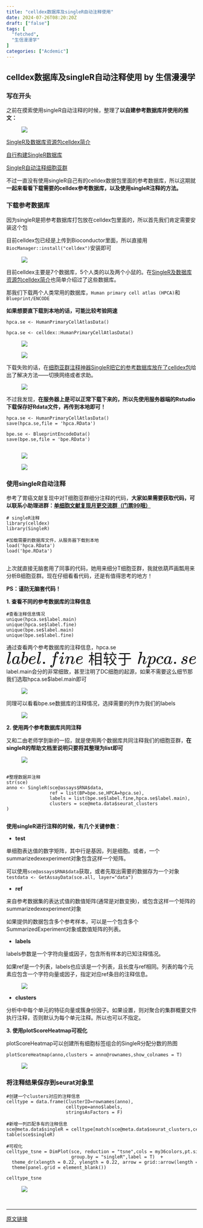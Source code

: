```yaml
---
title: "celldex数据库及singleR自动注释使用"
date: 2024-07-26T08:20:20Z
draft: ["false"]
tags: [
  "fetched",
  "生信漫漫学"
]
categories: ["Acdemic"]
---
```

celldex数据库及singleR自动注释使用 by 生信漫漫学
------
<div><section data-tool="mdnice编辑器" data-website="https://www.mdnice.com"><h3 data-tool="mdnice编辑器"><span></span><span></span><span>写在开头</span><span></span></h3><p data-tool="mdnice编辑器">之前在摸索使用singleR自动注释的时候，整理了<strong>以自建参考数据库并使用的推文：</strong></p><figure data-tool="mdnice编辑器"><img data-imgfileid="100005035" data-ratio="0.6112789526686808" data-src="https://mmbiz.qpic.cn/sz_mmbiz_png/icQem1PXnP9aB7J6PfaGga2u47dib3uURYDsXG8y57rJXENu4FNnJtARo2HknrSTwawrXdtuCqbHIv6hZIqITKxg/640?wx_fmt=png&amp;from=appmsg" data-type="png" data-w="993" src="https://mmbiz.qpic.cn/sz_mmbiz_png/icQem1PXnP9aB7J6PfaGga2u47dib3uURYDsXG8y57rJXENu4FNnJtARo2HknrSTwawrXdtuCqbHIv6hZIqITKxg/640?wx_fmt=png&amp;from=appmsg"></figure><p data-tool="mdnice编辑器"><a href="https://mp.weixin.qq.com/s?__biz=MzkxOTI0Mjc3Mw==&amp;mid=2247487423&amp;idx=1&amp;sn=986070feaec118d7f42a077a8b16ad12&amp;scene=21#wechat_redirect" data-linktype="2">SingleR及数据库资源包celldex简介</a></p><p data-tool="mdnice编辑器"><a href="https://mp.weixin.qq.com/s?__biz=MzkxOTI0Mjc3Mw==&amp;mid=2247487441&amp;idx=1&amp;sn=ff876fd4a32f8a7590a2c0769a6f7f85&amp;scene=21#wechat_redirect" data-linktype="2">自行构建SingleR数据库</a></p><p data-tool="mdnice编辑器"><a href="https://mp.weixin.qq.com/s?__biz=MzkxOTI0Mjc3Mw==&amp;mid=2247487488&amp;idx=1&amp;sn=60ad5463aacb34e7eb85ff539a7df44e&amp;scene=21#wechat_redirect" data-linktype="2">SingleR自动注释细胞亚群</a></p><p data-tool="mdnice编辑器">不过一直没有使用singleR自己有的celldex数据包里面的参考数据库，所以这期就<strong>一起来看看下载需要的celldex参考数据库，以及使用singleR注释的方法。</strong></p><h3 data-tool="mdnice编辑器"><span></span><span></span><span>下载参考数据库</span><span></span></h3><p data-tool="mdnice编辑器">因为singleR是把参考数据库打包放在celldex包里面的，所以首先我们肯定需要安装这个包</p><p data-tool="mdnice编辑器">目前celldex包已经是上传到Bioconductor里面，所以直接用<code>BiocManager::install("celldex")</code>安装即可</p><figure data-tool="mdnice编辑器"><img data-imgfileid="100005036" data-ratio="0.6024941543257989" data-src="https://mmbiz.qpic.cn/sz_mmbiz_png/icQem1PXnP9aB7J6PfaGga2u47dib3uURYPXRpuJibU6EsPx8UoiaHncB9BUuESppSTLq3oW4e25E8Pia5kPAkp12SQ/640?wx_fmt=png&amp;from=appmsg" data-type="png" data-w="1283" src="https://mmbiz.qpic.cn/sz_mmbiz_png/icQem1PXnP9aB7J6PfaGga2u47dib3uURYPXRpuJibU6EsPx8UoiaHncB9BUuESppSTLq3oW4e25E8Pia5kPAkp12SQ/640?wx_fmt=png&amp;from=appmsg"></figure><p data-tool="mdnice编辑器">目前celldex主要是7个数据库，5个人类的以及两个小鼠的。在<a href="https://mp.weixin.qq.com/s?__biz=MzkxOTI0Mjc3Mw==&amp;mid=2247487423&amp;idx=1&amp;sn=986070feaec118d7f42a077a8b16ad12&amp;scene=21#wechat_redirect" data-linktype="2">SingleR及数据库资源包celldex简介</a>也简单介绍过了这些数据库。</p><p data-tool="mdnice编辑器">那我们下载两个人类常用的数据库，<code>Human primary cell atlas (HPCA)</code>和 <code>Blueprint/ENCODE</code></p><p data-tool="mdnice编辑器"><strong>如果想要直下载到本地的话，可能比较考验网速</strong></p><pre data-tool="mdnice编辑器"><span></span><code>hpca.se &lt;- HumanPrimaryCellAtlasData()<br><br>hpca.se &lt;- celldex::HumanPrimaryCellAtlasData()<br></code></pre><figure data-tool="mdnice编辑器"><img data-imgfileid="100005038" data-ratio="0.5274888558692422" data-src="https://mmbiz.qpic.cn/sz_mmbiz_png/icQem1PXnP9aB7J6PfaGga2u47dib3uURYqcHw50aw574NC2j8vFeqtWNtkyibZ4qtX90JF56vgqeYMXQ00vpMwfg/640?wx_fmt=png&amp;from=appmsg" data-type="png" data-w="1346" src="https://mmbiz.qpic.cn/sz_mmbiz_png/icQem1PXnP9aB7J6PfaGga2u47dib3uURYqcHw50aw574NC2j8vFeqtWNtkyibZ4qtX90JF56vgqeYMXQ00vpMwfg/640?wx_fmt=png&amp;from=appmsg"></figure><figure data-tool="mdnice编辑器"><img data-imgfileid="100005037" data-ratio="0.3640483383685801" data-src="https://mmbiz.qpic.cn/sz_mmbiz_png/icQem1PXnP9aB7J6PfaGga2u47dib3uURYYuxArciaOdVbic1EHVichfzfbxRFGgv6PVQMhUrIuWF7Diavm1n3hEXgibw/640?wx_fmt=png&amp;from=appmsg" data-type="png" data-w="1324" src="https://mmbiz.qpic.cn/sz_mmbiz_png/icQem1PXnP9aB7J6PfaGga2u47dib3uURYYuxArciaOdVbic1EHVichfzfbxRFGgv6PVQMhUrIuWF7Diavm1n3hEXgibw/640?wx_fmt=png&amp;from=appmsg"></figure><p data-tool="mdnice编辑器">下载失败的话，在<a href="https://mp.weixin.qq.com/s?__biz=MzAxMDkxODM1Ng==&amp;mid=2247501185&amp;idx=3&amp;sn=2b6a2717d77f8581f7752b4d9b1aeefb&amp;scene=21#wechat_redirect" data-linktype="2">细胞亚群注释神器SingleR把它的参考数据库放在了celldex包</a>给出了解决方法——切换网络或者求助。</p><figure data-tool="mdnice编辑器"><img data-imgfileid="100005039" data-ratio="1.0210430009149132" data-src="https://mmbiz.qpic.cn/sz_mmbiz_png/icQem1PXnP9aB7J6PfaGga2u47dib3uURYVgj5XmLBFZEqz7ERNnju33o12WrDlrLzJtQ28mRicHcrpoAEPMsLbEQ/640?wx_fmt=png&amp;from=appmsg" data-type="png" data-w="1093" src="https://mmbiz.qpic.cn/sz_mmbiz_png/icQem1PXnP9aB7J6PfaGga2u47dib3uURYVgj5XmLBFZEqz7ERNnju33o12WrDlrLzJtQ28mRicHcrpoAEPMsLbEQ/640?wx_fmt=png&amp;from=appmsg"></figure><p data-tool="mdnice编辑器">不过我发现，<strong>在服务器上是可以正常下载下来的，所以先使用服务器端的Rstudio下载保存好Rdata文件，再传到本地即可！</strong></p><pre data-tool="mdnice编辑器"><span></span><code>hpca.se &lt;- HumanPrimaryCellAtlasData()<br>save(hpca.se,file = <span>'hpca.RData'</span>)<br><br>bpe.se &lt;- BlueprintEncodeData()<br>save(bpe.se,file = <span>'bpe.RData'</span>)<br><br></code></pre><figure data-tool="mdnice编辑器"><img data-imgfileid="100005041" data-ratio="0.5331088664421998" data-src="https://mmbiz.qpic.cn/sz_mmbiz_png/icQem1PXnP9aB7J6PfaGga2u47dib3uURYicK9V5DrPOK9ibMIfJFZa0GRPOZCeJFly7h8PCnq73dEs7zwLUmOQBrQ/640?wx_fmt=png&amp;from=appmsg" data-type="png" data-w="891" src="https://mmbiz.qpic.cn/sz_mmbiz_png/icQem1PXnP9aB7J6PfaGga2u47dib3uURYicK9V5DrPOK9ibMIfJFZa0GRPOZCeJFly7h8PCnq73dEs7zwLUmOQBrQ/640?wx_fmt=png&amp;from=appmsg"></figure><figure data-tool="mdnice编辑器"><img data-imgfileid="100005040" data-ratio="0.06847133757961783" data-src="https://mmbiz.qpic.cn/sz_mmbiz_png/icQem1PXnP9aB7J6PfaGga2u47dib3uURYz8MibaGTE5ASbVeMPEA6Ajr7IZvkXmCoPskJxfeEJSXXv7AhqicJAibzw/640?wx_fmt=png&amp;from=appmsg" data-type="png" data-w="628" src="https://mmbiz.qpic.cn/sz_mmbiz_png/icQem1PXnP9aB7J6PfaGga2u47dib3uURYz8MibaGTE5ASbVeMPEA6Ajr7IZvkXmCoPskJxfeEJSXXv7AhqicJAibzw/640?wx_fmt=png&amp;from=appmsg"></figure><h3 data-tool="mdnice编辑器"><span></span><span></span><span>使用singleR自动注释</span><span></span></h3><p data-tool="mdnice编辑器">参考了胃癌文献复现中对T细胞亚群细分注释的代码，<strong>大家如果需要获取代码，可以联系小助理进群：<a href="https://mp.weixin.qq.com/s?__biz=MzAxMDkxODM1Ng==&amp;mid=2247531158&amp;idx=1&amp;sn=5e0e79287dbbc173c56c517e4ef86c5f&amp;scene=21#wechat_redirect" data-linktype="2">单细胞文献复现月更交流群（门票99哦）</a></strong></p><pre data-tool="mdnice编辑器"><span></span><code><span># singleR注释</span><br>library(celldex)<br>library(SingleR)<br><br><span>#加载需要的数据库文件，从服务器下载到本地</span><br>load(<span>'hpca.RData'</span>)<br>load(<span>'bpe.RData'</span>)<br><br></code></pre><p data-tool="mdnice编辑器">上次就直接无脑套用了同事的代码，她用来细分T细胞亚群，我就依葫芦画瓢用来分析B细胞亚群。现在仔细看看代码，还是有值得思考的地方！</p><p data-tool="mdnice编辑器"><strong>PS：谨防无脑套代码！</strong></p><p data-tool="mdnice编辑器"><strong>1. 查看不同的参考数据库的注释信息</strong></p><pre data-tool="mdnice编辑器"><span></span><code><span>#查看注释信息情况</span><br>unique(hpca.se<span>$label</span>.main)<br>unique(hpca.se<span>$label</span>.fine)<br>unique(bpe.se<span>$label</span>.main)<br>unique(bpe.se<span>$label</span>.fine)<br></code></pre><p data-tool="mdnice编辑器">通过查看两个参考数据库的注释信息，hpca.se<span data-formula="label.fine相较于hpca.se"><span data-formula="label.fine相较于hpca.se"><svg xmlns="http://www.w3.org/2000/svg" role="img" focusable="false" viewbox="0 -750 10927.6 955" aria-hidden="true"><g stroke="currentColor" fill="currentColor" stroke-width="0" transform="matrix(1 0 0 -1 0 0)"><g data-mml-node="math"><g data-mml-node="mi"><path data-c="6C" d="M117 59Q117 26 142 26Q179 26 205 131Q211 151 215 152Q217 153 225 153H229Q238 153 241 153T246 151T248 144Q247 138 245 128T234 90T214 43T183 6T137 -11Q101 -11 70 11T38 85Q38 97 39 102L104 360Q167 615 167 623Q167 626 166 628T162 632T157 634T149 635T141 636T132 637T122 637Q112 637 109 637T101 638T95 641T94 647Q94 649 96 661Q101 680 107 682T179 688Q194 689 213 690T243 693T254 694Q266 694 266 686Q266 675 193 386T118 83Q118 81 118 75T117 65V59Z"></path></g><g data-mml-node="mi" transform="translate(298, 0)"><path data-c="61" d="M33 157Q33 258 109 349T280 441Q331 441 370 392Q386 422 416 422Q429 422 439 414T449 394Q449 381 412 234T374 68Q374 43 381 35T402 26Q411 27 422 35Q443 55 463 131Q469 151 473 152Q475 153 483 153H487Q506 153 506 144Q506 138 501 117T481 63T449 13Q436 0 417 -8Q409 -10 393 -10Q359 -10 336 5T306 36L300 51Q299 52 296 50Q294 48 292 46Q233 -10 172 -10Q117 -10 75 30T33 157ZM351 328Q351 334 346 350T323 385T277 405Q242 405 210 374T160 293Q131 214 119 129Q119 126 119 118T118 106Q118 61 136 44T179 26Q217 26 254 59T298 110Q300 114 325 217T351 328Z"></path></g><g data-mml-node="mi" transform="translate(827, 0)"><path data-c="62" d="M73 647Q73 657 77 670T89 683Q90 683 161 688T234 694Q246 694 246 685T212 542Q204 508 195 472T180 418L176 399Q176 396 182 402Q231 442 283 442Q345 442 383 396T422 280Q422 169 343 79T173 -11Q123 -11 82 27T40 150V159Q40 180 48 217T97 414Q147 611 147 623T109 637Q104 637 101 637H96Q86 637 83 637T76 640T73 647ZM336 325V331Q336 405 275 405Q258 405 240 397T207 376T181 352T163 330L157 322L136 236Q114 150 114 114Q114 66 138 42Q154 26 178 26Q211 26 245 58Q270 81 285 114T318 219Q336 291 336 325Z"></path></g><g data-mml-node="mi" transform="translate(1256, 0)"><path data-c="65" d="M39 168Q39 225 58 272T107 350T174 402T244 433T307 442H310Q355 442 388 420T421 355Q421 265 310 237Q261 224 176 223Q139 223 138 221Q138 219 132 186T125 128Q125 81 146 54T209 26T302 45T394 111Q403 121 406 121Q410 121 419 112T429 98T420 82T390 55T344 24T281 -1T205 -11Q126 -11 83 42T39 168ZM373 353Q367 405 305 405Q272 405 244 391T199 357T170 316T154 280T149 261Q149 260 169 260Q282 260 327 284T373 353Z"></path></g><g data-mml-node="mi" transform="translate(1722, 0)"><path data-c="6C" d="M117 59Q117 26 142 26Q179 26 205 131Q211 151 215 152Q217 153 225 153H229Q238 153 241 153T246 151T248 144Q247 138 245 128T234 90T214 43T183 6T137 -11Q101 -11 70 11T38 85Q38 97 39 102L104 360Q167 615 167 623Q167 626 166 628T162 632T157 634T149 635T141 636T132 637T122 637Q112 637 109 637T101 638T95 641T94 647Q94 649 96 661Q101 680 107 682T179 688Q194 689 213 690T243 693T254 694Q266 694 266 686Q266 675 193 386T118 83Q118 81 118 75T117 65V59Z"></path></g><g data-mml-node="mo" transform="translate(2020, 0)"><path data-c="2E" d="M78 60Q78 84 95 102T138 120Q162 120 180 104T199 61Q199 36 182 18T139 0T96 17T78 60Z"></path></g><g data-mml-node="mi" transform="translate(2464.7, 0)"><path data-c="66" d="M118 -162Q120 -162 124 -164T135 -167T147 -168Q160 -168 171 -155T187 -126Q197 -99 221 27T267 267T289 382V385H242Q195 385 192 387Q188 390 188 397L195 425Q197 430 203 430T250 431Q298 431 298 432Q298 434 307 482T319 540Q356 705 465 705Q502 703 526 683T550 630Q550 594 529 578T487 561Q443 561 443 603Q443 622 454 636T478 657L487 662Q471 668 457 668Q445 668 434 658T419 630Q412 601 403 552T387 469T380 433Q380 431 435 431Q480 431 487 430T498 424Q499 420 496 407T491 391Q489 386 482 386T428 385H372L349 263Q301 15 282 -47Q255 -132 212 -173Q175 -205 139 -205Q107 -205 81 -186T55 -132Q55 -95 76 -78T118 -61Q162 -61 162 -103Q162 -122 151 -136T127 -157L118 -162Z"></path></g><g data-mml-node="mi" transform="translate(3014.7, 0)"><path data-c="69" d="M184 600Q184 624 203 642T247 661Q265 661 277 649T290 619Q290 596 270 577T226 557Q211 557 198 567T184 600ZM21 287Q21 295 30 318T54 369T98 420T158 442Q197 442 223 419T250 357Q250 340 236 301T196 196T154 83Q149 61 149 51Q149 26 166 26Q175 26 185 29T208 43T235 78T260 137Q263 149 265 151T282 153Q302 153 302 143Q302 135 293 112T268 61T223 11T161 -11Q129 -11 102 10T74 74Q74 91 79 106T122 220Q160 321 166 341T173 380Q173 404 156 404H154Q124 404 99 371T61 287Q60 286 59 284T58 281T56 279T53 278T49 278T41 278H27Q21 284 21 287Z"></path></g><g data-mml-node="mi" transform="translate(3359.7, 0)"><path data-c="6E" d="M21 287Q22 293 24 303T36 341T56 388T89 425T135 442Q171 442 195 424T225 390T231 369Q231 367 232 367L243 378Q304 442 382 442Q436 442 469 415T503 336T465 179T427 52Q427 26 444 26Q450 26 453 27Q482 32 505 65T540 145Q542 153 560 153Q580 153 580 145Q580 144 576 130Q568 101 554 73T508 17T439 -10Q392 -10 371 17T350 73Q350 92 386 193T423 345Q423 404 379 404H374Q288 404 229 303L222 291L189 157Q156 26 151 16Q138 -11 108 -11Q95 -11 87 -5T76 7T74 17Q74 30 112 180T152 343Q153 348 153 366Q153 405 129 405Q91 405 66 305Q60 285 60 284Q58 278 41 278H27Q21 284 21 287Z"></path></g><g data-mml-node="mi" transform="translate(3959.7, 0)"><path data-c="65" d="M39 168Q39 225 58 272T107 350T174 402T244 433T307 442H310Q355 442 388 420T421 355Q421 265 310 237Q261 224 176 223Q139 223 138 221Q138 219 132 186T125 128Q125 81 146 54T209 26T302 45T394 111Q403 121 406 121Q410 121 419 112T429 98T420 82T390 55T344 24T281 -1T205 -11Q126 -11 83 42T39 168ZM373 353Q367 405 305 405Q272 405 244 391T199 357T170 316T154 280T149 261Q149 260 169 260Q282 260 327 284T373 353Z"></path></g><g data-mml-node="mo" transform="translate(4703.4, 0)"><text data-variant="normal" transform="matrix(1 0 0 -1 0 0)" font-size="819.2px" font-family="serif">相</text><text data-variant="normal" transform="translate(841.9, 0) matrix(1 0 0 -1 0 0)" font-size="819.2px" font-family="serif">较</text><text data-variant="normal" transform="translate(1683.8, 0) matrix(1 0 0 -1 0 0)" font-size="819.2px" font-family="serif">于</text></g><g data-mml-node="mi" transform="translate(7506.9, 0)"><path data-c="68" d="M137 683Q138 683 209 688T282 694Q294 694 294 685Q294 674 258 534Q220 386 220 383Q220 381 227 388Q288 442 357 442Q411 442 444 415T478 336Q478 285 440 178T402 50Q403 36 407 31T422 26Q450 26 474 56T513 138Q516 149 519 151T535 153Q555 153 555 145Q555 144 551 130Q535 71 500 33Q466 -10 419 -10H414Q367 -10 346 17T325 74Q325 90 361 192T398 345Q398 404 354 404H349Q266 404 205 306L198 293L164 158Q132 28 127 16Q114 -11 83 -11Q69 -11 59 -2T48 16Q48 30 121 320L195 616Q195 629 188 632T149 637H128Q122 643 122 645T124 664Q129 683 137 683Z"></path></g><g data-mml-node="mi" transform="translate(8082.9, 0)"><path data-c="70" d="M23 287Q24 290 25 295T30 317T40 348T55 381T75 411T101 433T134 442Q209 442 230 378L240 387Q302 442 358 442Q423 442 460 395T497 281Q497 173 421 82T249 -10Q227 -10 210 -4Q199 1 187 11T168 28L161 36Q160 35 139 -51T118 -138Q118 -144 126 -145T163 -148H188Q194 -155 194 -157T191 -175Q188 -187 185 -190T172 -194Q170 -194 161 -194T127 -193T65 -192Q-5 -192 -24 -194H-32Q-39 -187 -39 -183Q-37 -156 -26 -148H-6Q28 -147 33 -136Q36 -130 94 103T155 350Q156 355 156 364Q156 405 131 405Q109 405 94 377T71 316T59 280Q57 278 43 278H29Q23 284 23 287ZM178 102Q200 26 252 26Q282 26 310 49T356 107Q374 141 392 215T411 325V331Q411 405 350 405Q339 405 328 402T306 393T286 380T269 365T254 350T243 336T235 326L232 322Q232 321 229 308T218 264T204 212Q178 106 178 102Z"></path></g><g data-mml-node="mi" transform="translate(8585.9, 0)"><path data-c="63" d="M34 159Q34 268 120 355T306 442Q362 442 394 418T427 355Q427 326 408 306T360 285Q341 285 330 295T319 325T330 359T352 380T366 386H367Q367 388 361 392T340 400T306 404Q276 404 249 390Q228 381 206 359Q162 315 142 235T121 119Q121 73 147 50Q169 26 205 26H209Q321 26 394 111Q403 121 406 121Q410 121 419 112T429 98T420 83T391 55T346 25T282 0T202 -11Q127 -11 81 37T34 159Z"></path></g><g data-mml-node="mi" transform="translate(9018.9, 0)"><path data-c="61" d="M33 157Q33 258 109 349T280 441Q331 441 370 392Q386 422 416 422Q429 422 439 414T449 394Q449 381 412 234T374 68Q374 43 381 35T402 26Q411 27 422 35Q443 55 463 131Q469 151 473 152Q475 153 483 153H487Q506 153 506 144Q506 138 501 117T481 63T449 13Q436 0 417 -8Q409 -10 393 -10Q359 -10 336 5T306 36L300 51Q299 52 296 50Q294 48 292 46Q233 -10 172 -10Q117 -10 75 30T33 157ZM351 328Q351 334 346 350T323 385T277 405Q242 405 210 374T160 293Q131 214 119 129Q119 126 119 118T118 106Q118 61 136 44T179 26Q217 26 254 59T298 110Q300 114 325 217T351 328Z"></path></g><g data-mml-node="mo" transform="translate(9547.9, 0)"><path data-c="2E" d="M78 60Q78 84 95 102T138 120Q162 120 180 104T199 61Q199 36 182 18T139 0T96 17T78 60Z"></path></g><g data-mml-node="mi" transform="translate(9992.6, 0)"><path data-c="73" d="M131 289Q131 321 147 354T203 415T300 442Q362 442 390 415T419 355Q419 323 402 308T364 292Q351 292 340 300T328 326Q328 342 337 354T354 372T367 378Q368 378 368 379Q368 382 361 388T336 399T297 405Q249 405 227 379T204 326Q204 301 223 291T278 274T330 259Q396 230 396 163Q396 135 385 107T352 51T289 7T195 -10Q118 -10 86 19T53 87Q53 126 74 143T118 160Q133 160 146 151T160 120Q160 94 142 76T111 58Q109 57 108 57T107 55Q108 52 115 47T146 34T201 27Q237 27 263 38T301 66T318 97T323 122Q323 150 302 164T254 181T195 196T148 231Q131 256 131 289Z"></path></g><g data-mml-node="mi" transform="translate(10461.6, 0)"><path data-c="65" d="M39 168Q39 225 58 272T107 350T174 402T244 433T307 442H310Q355 442 388 420T421 355Q421 265 310 237Q261 224 176 223Q139 223 138 221Q138 219 132 186T125 128Q125 81 146 54T209 26T302 45T394 111Q403 121 406 121Q410 121 419 112T429 98T420 82T390 55T344 24T281 -1T205 -11Q126 -11 83 42T39 168ZM373 353Q367 405 305 405Q272 405 244 391T199 357T170 316T154 280T149 261Q149 260 169 260Q282 260 327 284T373 353Z"></path></g></g></g><g></g></svg></span></span>label.main会分的非常细致，甚至注明了DC细胞的起源，如果不需要这么细节那我们选取hpca.se$label.main即可</p><figure data-tool="mdnice编辑器"><img data-imgfileid="100005043" data-ratio="1.028268551236749" data-src="https://mmbiz.qpic.cn/sz_mmbiz_png/icQem1PXnP9aB7J6PfaGga2u47dib3uURYIwjwXibppc3pye4YSibDwvrbbNSiczFJRScu3YPyK4KklgGKl28Mv4ib7w/640?wx_fmt=png&amp;from=appmsg" data-type="png" data-w="1132" src="https://mmbiz.qpic.cn/sz_mmbiz_png/icQem1PXnP9aB7J6PfaGga2u47dib3uURYIwjwXibppc3pye4YSibDwvrbbNSiczFJRScu3YPyK4KklgGKl28Mv4ib7w/640?wx_fmt=png&amp;from=appmsg"></figure><p data-tool="mdnice编辑器">同理可以看看bpe.se数据库的注释情况，选择需要的列作为我们的labels</p><figure data-tool="mdnice编辑器"><img data-imgfileid="100005044" data-ratio="1.241747572815534" data-src="https://mmbiz.qpic.cn/sz_mmbiz_png/icQem1PXnP9aB7J6PfaGga2u47dib3uURYkoZdpJZPUskFqnnoaMPdVkdrWJdibNd7HSAYahK4jeICnfR2Kic3aPuA/640?wx_fmt=png&amp;from=appmsg" data-type="png" data-w="1030" src="https://mmbiz.qpic.cn/sz_mmbiz_png/icQem1PXnP9aB7J6PfaGga2u47dib3uURYkoZdpJZPUskFqnnoaMPdVkdrWJdibNd7HSAYahK4jeICnfR2Kic3aPuA/640?wx_fmt=png&amp;from=appmsg"></figure><p data-tool="mdnice编辑器"><strong>2. 使用两个参考数据库共同注释</strong></p><p data-tool="mdnice编辑器">又和二由老师学到新的一招，就是使用两个数据库共同注释我们的细胞亚群，<strong>在singleR的帮助文档里说明只要将其整理为list即可</strong></p><figure data-tool="mdnice编辑器"><img data-imgfileid="100005042" data-ratio="1.6627906976744187" data-src="https://mmbiz.qpic.cn/sz_mmbiz_png/icQem1PXnP9aB7J6PfaGga2u47dib3uURY0FrpYEqRQRTrN4TQokOOicTxac1iaMetAPancqiaMUiaeMNYdemqK2RhWQ/640?wx_fmt=png&amp;from=appmsg" data-type="png" data-w="430" src="https://mmbiz.qpic.cn/sz_mmbiz_png/icQem1PXnP9aB7J6PfaGga2u47dib3uURY0FrpYEqRQRTrN4TQokOOicTxac1iaMetAPancqiaMUiaeMNYdemqK2RhWQ/640?wx_fmt=png&amp;from=appmsg"></figure><pre data-tool="mdnice编辑器"><span></span><code><br><span>#整理数据并注释</span><br>str(sce)<br>anno &lt;- SingleR(sce@assays<span>$RNA</span><span>$data</span>,<br>                ref = list(BP=bpe.se,HPCA=hpca.se),<br>                labels = list(bpe.se<span>$label</span>.fine,hpca.se<span>$label</span>.main),<br>                clusters = sce@meta.data<span>$seurat_clusters</span><br>)<br><br></code></pre><p data-tool="mdnice编辑器"><strong>使用singleR进行注释的时候，有几个关键参数：</strong></p><ul data-tool="mdnice编辑器"><li><section><strong>test</strong></section></li></ul><p data-tool="mdnice编辑器">单细胞表达值的数字矩阵，其中行是基因，列是细胞。或者，一个summarizedexexperiment对象包含这样一个矩阵。</p><p data-tool="mdnice编辑器">可以使用<code>sce@assays$RNA$data</code>获取，或者先取出需要的数据存为一个对象<code>testdata &lt;- GetAssayData(sce.all, layer="data")</code></p><ul data-tool="mdnice编辑器"><li><section><strong>ref</strong></section></li></ul><p data-tool="mdnice编辑器">来自参考数据集的表达式值的数值矩阵(通常是对数变换)，或包含这样一个矩阵的summarizedexexperiment对象</p><p data-tool="mdnice编辑器">如果提供的数据包含多个参考样本，可以是一个包含多个SummarizedExperiment对象或数值矩阵的列表。</p><ul data-tool="mdnice编辑器"><li><section><strong>labels</strong></section></li></ul><p data-tool="mdnice编辑器">labels参数是一个字符向量或因子，包含所有样本的已知注释情况。</p><p data-tool="mdnice编辑器">如果ref是一个列表，labels也应该是一个列表，且长度与ref相同。列表的每个元素应包含一个字符向量或因子，指定对应ref条目的注释信息。</p><figure data-tool="mdnice编辑器"><img data-imgfileid="100005047" data-ratio="0.4110169491525424" data-src="https://mmbiz.qpic.cn/sz_mmbiz_png/icQem1PXnP9aB7J6PfaGga2u47dib3uURYzictdfpFJPd1n7kZqetxvkqj3xLCszTpwkk8VnZ2lYkdx3YdR5TCaqA/640?wx_fmt=png&amp;from=appmsg" data-type="png" data-w="944" src="https://mmbiz.qpic.cn/sz_mmbiz_png/icQem1PXnP9aB7J6PfaGga2u47dib3uURYzictdfpFJPd1n7kZqetxvkqj3xLCszTpwkk8VnZ2lYkdx3YdR5TCaqA/640?wx_fmt=png&amp;from=appmsg"></figure><ul data-tool="mdnice编辑器"><li><section><strong>clusters</strong></section></li></ul><p data-tool="mdnice编辑器">分析中中每个单元的特征向量或簇身份因子。如果设置，则对聚合的集群概要文件执行注释，否则默认为每个单元注释。所以也可以不指定。</p><p data-tool="mdnice编辑器"><strong>3. 使用plotScoreHeatmap可视化</strong></p><p data-tool="mdnice编辑器">plotScoreHeatmap可以创建所有细胞标签组合的SingleR分配分数的热图</p><pre data-tool="mdnice编辑器"><span></span><code>plotScoreHeatmap(anno,clusters = anno@rownames,show_colnames = T)<br></code></pre><figure data-tool="mdnice编辑器"><img data-imgfileid="100005049" data-ratio="1.0063091482649842" data-src="https://mmbiz.qpic.cn/sz_mmbiz_png/icQem1PXnP9aB7J6PfaGga2u47dib3uURYvOxMxCT0pBXay7kjBiclpvpp9kYhV3HEt2upAB14o8y71PsSFpdUWFw/640?wx_fmt=png&amp;from=appmsg" data-type="png" data-w="1268" src="https://mmbiz.qpic.cn/sz_mmbiz_png/icQem1PXnP9aB7J6PfaGga2u47dib3uURYvOxMxCT0pBXay7kjBiclpvpp9kYhV3HEt2upAB14o8y71PsSFpdUWFw/640?wx_fmt=png&amp;from=appmsg"></figure><h3 data-tool="mdnice编辑器"><span></span><span></span><span>将注释结果保存到seurat对象里</span><span></span></h3><pre data-tool="mdnice编辑器"><span></span><code><span>#创建一个clusters对应的注释信息</span><br>celltype = data.frame(ClusterID=rownames(anno), <br>                      celltype=anno<span>$labels</span>, <br>                      stringsAsFactors = F) <br><br><span>#新增一列匹配多有的注释信息</span><br>sce@meta.data<span>$singleR</span> = celltype[match(sce@meta.data<span>$seurat_clusters</span>,celltype<span>$ClusterID</span>),<span>'celltype'</span>]<br>table(sce<span>$singleR</span>)<br><br><span>#可视化</span><br>celltype_tsne = DimPlot(sce, reduction = <span>"tsne"</span>,cols = my36colors,pt.size = 0.8,<br>                        group.by = <span>"singleR"</span>,label = T)  +<br>  theme_dr(xlength = 0.22, ylength = 0.22, arrow = grid::arrow(length = unit(0.15, <span>"inches"</span>), <span>type</span> = <span>"closed"</span>))+<br>  theme(panel.grid = element_blank())<br><br>celltype_tsne<br></code></pre><figure data-tool="mdnice编辑器"><img data-imgfileid="100005048" data-ratio="0.9991111111111111" data-src="https://mmbiz.qpic.cn/sz_mmbiz_png/icQem1PXnP9aB7J6PfaGga2u47dib3uURY8upCNbjKqt2SdckzoTfAbEoichV25BRGN99pUYdlPuqvI4G4vqWJjNA/640?wx_fmt=png&amp;from=appmsg" data-type="png" data-w="1125" src="https://mmbiz.qpic.cn/sz_mmbiz_png/icQem1PXnP9aB7J6PfaGga2u47dib3uURY8upCNbjKqt2SdckzoTfAbEoichV25BRGN99pUYdlPuqvI4G4vqWJjNA/640?wx_fmt=png&amp;from=appmsg"></figure></section><p><br></p><p><mp-style-type data-value="3"></mp-style-type></p></div>  
<hr>
<a href="https://mp.weixin.qq.com/s/obTopi09lirdArwdbinjhw",target="_blank" rel="noopener noreferrer">原文链接</a>
